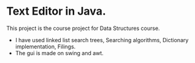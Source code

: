 # Text Editor in Java.
This project is the course project for Data Structures course.
* I have used linked list search trees, Searching algorithms, Dictionary implementation, Filings.
* The gui is made on swing and awt.
